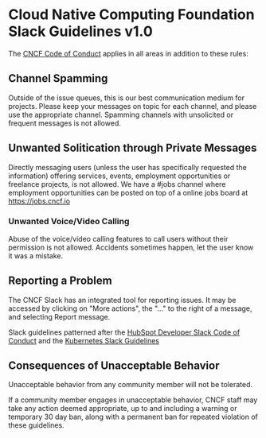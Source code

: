# Cloud Native Computing Foundation Slack Guidelines v1.0

The [CNCF Code of Conduct](https://github.com/cncf/foundation/blob/master/code-of-conduct.md) applies in all areas in addition to these rules:

## Channel Spamming
Outside of the issue queues, this is our best communication medium for projects. Please keep your messages on topic for each channel, and please use the appropriate channel. Spamming channels with unsolicited or frequent messages is not allowed.

## Unwanted Solitication through Private Messages
Directly messaging users (unless the user has specifically requested the information) offering services, events, employment opportunities or freelance projects, is not allowed. We have a #jobs channel where employment opportunities can be posted on top of a online jobs board at https://jobs.cncf.io

### Unwanted Voice/Video Calling
Abuse of the voice/video calling features to call users without their permission is not allowed. Accidents sometimes happen, let the user know it was a mistake.  

## Reporting a Problem
The CNCF Slack has an integrated tool for reporting issues. It may be accessed by clicking on "More actions", the "..." to the right of a message, and selecting Report message.

Slack guidelines patterned after the [HubSpot Developer Slack Code of Conduct](https://designers.hubspot.com/slack/code-of-conduct) and the [Kubernetes Slack Guidelines](https://github.com/kubernetes/community/blob/master/communication/slack-guidelines.md)

## Consequences of Unacceptable Behavior

Unacceptable behavior from any community member will not be tolerated.

If a community member engages in unacceptable behavior, CNCF staff may take any action deemed appropriate, up to and including a warning or temporary 30 day ban, along with a permanent ban for repeated violation of these guidelines.

